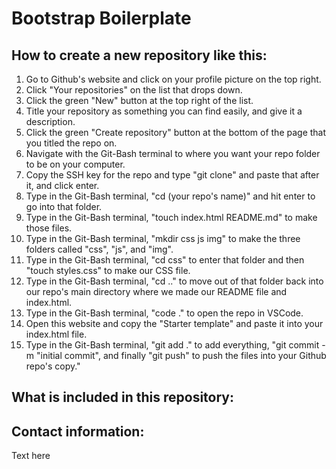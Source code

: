 # Bootstrap Boilerplate
## How to create a new repository like this:
1. Go to Github's website and click on your profile picture on the top right.
2. Click "Your repositories" on the list that drops down.
3. Click the green "New" button at the top right of the list.
4. Title your repository as something you can find easily, and give it a description.
5. Click the green "Create repository" button at the bottom of the page that you titled the repo on.
6. Navigate with the Git-Bash terminal to where you want your repo folder to be on your computer.
7. Copy the SSH key for the repo and type "git clone" and paste that after it, and click enter.
8. Type in the Git-Bash terminal, "cd (your repo's name)" and hit enter to go into that folder.
9. Type in the Git-Bash terminal, "touch index.html RE<span>ADME</span>.md" to make those files.
10. Type in the Git-Bash terminal, "mkdir css js img" to make the three folders called "css", "js", and "img".
11. Type in the Git-Bash terminal, "cd css" to enter that folder and then "touch styles.css" to make our CSS file.
12. Type in the Git-Bash terminal, "cd .." to move out of that folder back into our repo's main directory where we made our README file and index.html.
13. Type in the Git-Bash terminal, "code ." to open the repo in VSCode.
14. Open this website and copy the "Starter template" and paste it into your index.html file.
15. Type in the Git-Bash terminal, "git add ." to add everything, "git commit -m "initial commit", and finally "git push" to push the files into your Github repo's copy."

## What is included in this repository:

## Contact information:
Text here
